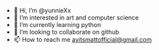 - 👋 Hi, I’m @yunnieXx
- 👀 I’m interested in art and computer science
- 🌱 I’m currently learning python
- 💞️ I’m looking to collaborate on github
- 📫 How to reach me ayitsmattofficial@gmail.com

<!---
yunnieXx/yunnieXx is a ✨ special ✨ repository because its `README.md` (this file) appears on your GitHub profile.
You can click the Preview link to take a look at your changes.
--->
